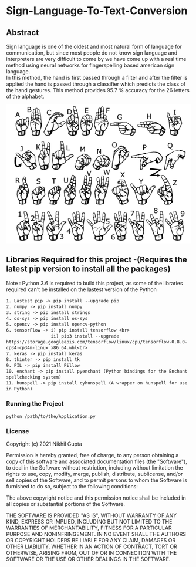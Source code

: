 # Sign-Language-To-Text-Conversion

## Abstract

Sign language is one of the oldest and most natural form of language for communication, but since most people do not know sign language and interpreters are very difficult to come by we have come up with a real time method using neural networks for fingerspelling based american sign language.<br> 
In this method, the hand is first passed through a filter and after the filter is applied the hand is passed through a classifier which predicts the class of the hand gestures. This method provides 95.7 % accuracy for the 26 letters of the alphabet.

![](signs.png)


## Libraries Required for this project  -(Requires the latest pip version to install all the packages)
Note : Python 3.6 is required to build this project, as some of the libraries required can't be installed on the lastest version of the Python 

```
1. Lastest pip -> pip install --upgrade pip
2. numpy -> pip install numpy
3. string -> pip install strings
4. os-sys -> pip install os-sys
5. opencv -> pip install opencv-python
6. tensorFlow -> i) pip install tensorflow <br>
                 ii) pip3 install --upgrade https://storage.googleapis.com/tensorflow/linux/cpu/tensorflow-0.8.0-cp34-cp34m-linux_x86_64.whl<br>
7. keras -> pip install keras
8. tkinter -> pip install tk
9. PIL -> pip install Pillow
10. enchant -> pip install pyenchant (Python bindings for the Enchant spellchecking system)
11. hunspell -> pip install cyhunspell (A wrapper on hunspell for use in Python)
```

### Running the Project 

```
python /path/to/the/Application.py
```

### License
Copyright (c) 2021 Nikhil Gupta

Permission is hereby granted, free of charge, to any person obtaining a copy
of this software and associated documentation files (the "Software"), to deal
in the Software without restriction, including without limitation the rights
to use, copy, modify, merge, publish, distribute, sublicense, and/or sell
copies of the Software, and to permit persons to whom the Software is
furnished to do so, subject to the following conditions:

The above copyright notice and this permission notice shall be included in all
copies or substantial portions of the Software.

THE SOFTWARE IS PROVIDED "AS IS", WITHOUT WARRANTY OF ANY KIND, EXPRESS OR
IMPLIED, INCLUDING BUT NOT LIMITED TO THE WARRANTIES OF MERCHANTABILITY,
FITNESS FOR A PARTICULAR PURPOSE AND NONINFRINGEMENT. IN NO EVENT SHALL THE
AUTHORS OR COPYRIGHT HOLDERS BE LIABLE FOR ANY CLAIM, DAMAGES OR OTHER
LIABILITY, WHETHER IN AN ACTION OF CONTRACT, TORT OR OTHERWISE, ARISING FROM,
OUT OF OR IN CONNECTION WITH THE SOFTWARE OR THE USE OR OTHER DEALINGS IN THE
SOFTWARE.
